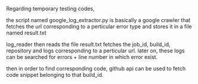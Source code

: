 Regarding temporary testing codes,

the script named google_log_extractor.py is basically a google crawler that fetches the url corresponding to a perticular error type and stores it in a file named result.txt

log_reader then reads the file result.txt fetches the job_id, build_id, repository and logs corresponding to a perticular url.
later on, these logs can be searched for errors + line number in which error exist.

then in order to find corresponding code, github api can be used to fetch code snippet belonging to that build_id. 
